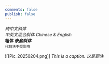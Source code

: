 ```yaml
---
comments: false
publish: false
---
```


*纯中文斜体*  
_中英文混合斜体 Chinese & English_  
**粗体 _嵌套斜体_**  
`代码块不受影响`

![[Pic_20250204.png]]
*This is a caption. 这是题注*
